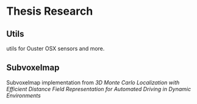 # Thesis Research

## Utils

utils for Ouster OSX sensors and more.

## Subvoxelmap

Subvoxelmap implementation from *3D Monte Carlo Localization with Efficient Distance Field Representation for Automated Driving in Dynamic Environments*